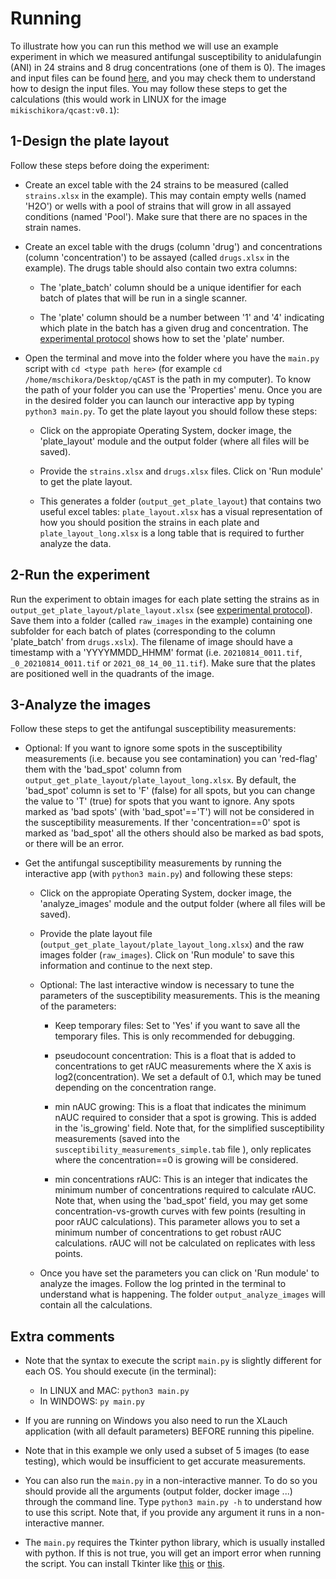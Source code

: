 # Running

To illustrate how you can run this method we will use an example experiment in which we measured antifungal susceptibility to anidulafungin (ANI) in 24 strains and 8 drug concentrations (one of them is 0). The images and input files can be found [here](https://github.com/Gabaldonlab/qCAST/tree/main/testing/testing_subset), and you may check them to understand how to design the input files. You may follow these steps to get the calculations (this would work in LINUX for the image `mikischikora/qcast:v0.1`):

## 1-Design the plate layout

Follow these steps before doing the experiment:

- Create an excel table with the 24 strains to be measured (called `strains.xlsx` in the example). This may contain empty wells (named 'H2O') or wells with a pool of strains that will grow in all assayed conditions (named 'Pool'). Make sure that there are no spaces in the strain names.

- Create an excel table with the drugs (column 'drug') and concentrations (column 'concentration') to be assayed (called `drugs.xlsx` in the example). The drugs table should also contain two extra columns:

    - The 'plate_batch' column should be a unique identifier for each batch of plates that will be run in a single scanner.

    - The 'plate' column should be a number between '1' and '4' indicating which plate in the batch has a given drug and concentration. The [experimental protocol]() shows how to set the 'plate' number.

- Open the terminal and move into the folder where you have the `main.py` script with `cd <type path here>` (for example `cd /home/mschikora/Desktop/qCAST` is the path in my computer). To know the path of your folder you can use the 'Properties' menu. Once you are in the desired folder you can launch our interactive app by typing `python3 main.py`. To get the plate layout you should follow these steps:

    - Click on the appropiate Operating System, docker image, the 'plate_layout' module and the output folder (where all files will be saved).

    - Provide the `strains.xlsx` and `drugs.xlsx` files. Click on 'Run module' to get the plate layout.

    - This generates a folder (`output_get_plate_layout`) that contains two useful excel tables: `plate_layout.xlsx` has a visual representation of how you should position the strains in each plate and `plate_layout_long.xlsx` is a long table that is required to further analyze the data.

## 2-Run the experiment

Run the experiment to obtain images for each plate setting the strains as in `output_get_plate_layout/plate_layout.xlsx` (see [experimental protocol]()). Save them into a folder (called `raw_images` in the example) containing one subfolder for each batch of plates (corresponding to the column 'plate_batch' from `drugs.xslx`). The filename of image should have a timestamp with a 'YYYYMMDD_HHMM' format (i.e. `20210814_0011.tif`, `_0_20210814_0011.tif` or `2021_08_14_00_11.tif`). Make sure that the plates are positioned well in the quadrants of the image.

## 3-Analyze the images

Follow these steps to get the antifungal susceptibility measurements:

- Optional: If you want to ignore some spots in the susceptibility measurements (i.e. because you see contamination) you can 'red-flag' them with the 'bad_spot' column from `output_get_plate_layout/plate_layout_long.xlsx`. By default, the 'bad_spot' column is set to 'F' (false) for all spots, but you can change the value to 'T' (true) for spots that you want to ignore. Any spots marked as 'bad spots' (with 'bad_spot'=='T') will not be considered in the susceptibility measurements. If ther 'concentration==0' spot is marked as 'bad_spot' all the others should also be marked as bad spots, or there will be an error.

- Get the antifungal susceptibility measurements by running the interactive app (with `python3 main.py`) and following these steps:

    - Click on the appropiate Operating System, docker image, the 'analyze_images' module and the output folder (where all files will be saved).

    - Provide the plate layout file (`output_get_plate_layout/plate_layout_long.xlsx`) and the raw images folder (`raw_images`). Click on 'Run module' to save this information and continue to the next step.

    - Optional: The last interactive window is necessary to tune the parameters of the susceptibility measurements. This is the meaning of the parameters:

      - Keep temporary files: Set to 'Yes' if you want to save all the temporary files. This is only recommended for debugging.

      - pseudocount concentration: This is a float that is added to concentrations to get rAUC measurements where the X axis is log2(concentration). We set a default of 0.1, which may be tuned depending on the concentration range.

      - min nAUC growing: This is a float that indicates the minimum nAUC required to consider that a spot is growing. This is added in the 'is_growing' field. Note that, for the simplified susceptibility measurements (saved into the `susceptibility_measurements_simple.tab` file ), only replicates where the concentration==0 is growing will be considered.
      
      - min concentrations rAUC: This is an integer that indicates the minimum number of concentrations required to calculate rAUC. Note that, when using the 'bad_spot' field, you may get some concentration-vs-growth curves with few points (resulting in poor rAUC calculations). This parameter allows you to set a minimum number of concentrations to get robust rAUC calculations. rAUC will not be calculated on replicates with less points.

    - Once you have set the parameters you can click on 'Run module' to analyze the images. Follow the log printed in the terminal to understand what is happening. The folder `output_analyze_images` will contain all the calculations.

## Extra comments

- Note that the syntax to execute the script `main.py` is slightly different for each OS. You should execute (in the terminal):

  - In LINUX and MAC: `python3 main.py`
  - In WINDOWS: `py main.py`

- If you are running on Windows you also need to run the XLauch application (with all default parameters) BEFORE running this pipeline.

- Note that in this example we only used a subset of 5 images (to ease testing), which would be insufficient to get accurate measurements.

- You can also run the `main.py` in a non-interactive manner. To do so you should provide all the arguments (output folder, docker image ...) through the command line. Type `python3 main.py -h` to understand how to use this script. Note that, if you provide any argument it runs in a non-interactive manner.

- The `main.py` requires the Tkinter python library, which is usually installed with python. If this is not true, you will get an import error when running the script. You can install Tkinter like [this](https://www.geeksforgeeks.org/how-to-install-tkinter-in-windows/) or [this](https://www.tutorialspoint.com/how-to-install-tkinter-in-python).
